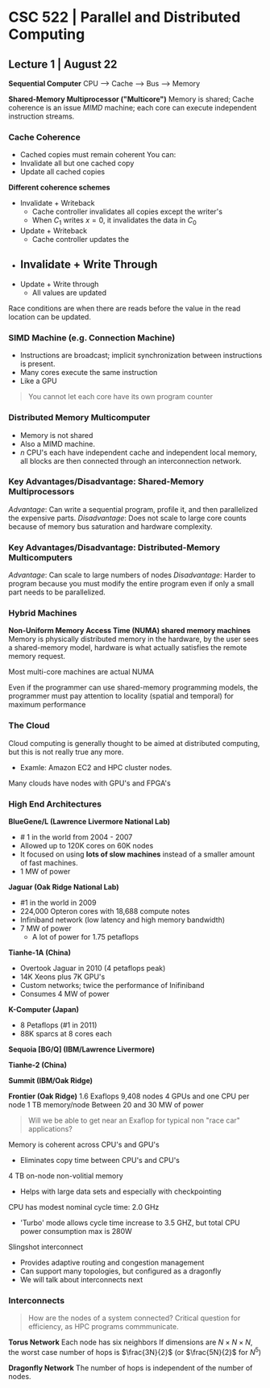 # CSC 522 | Parallel and Distributed Computing


## Lecture 1 | August 22
**Sequential Computer**
CPU --> Cache --> Bus --> Memory

**Shared-Memory Multiprocessor ("Multicore")**
Memory is shared; Cache coherence is an issue
*MIMD* machine; each core can execute independent instruction streams.

### Cache Coherence
- Cached copies must remain coherent
You can: 
- Invalidate all but one cached copy
- Update all cached copies

**Different coherence schemes**
- Invalidate + Writeback
	- Cache controller invalidates all copies except the writer's
	- When $C_{1}$ writes $x=0$, it invalidates the data in $C_{0}$
- Update + Writeback
	- Cache controller updates the 
- Invalidate + Write Through
	- 
- Update + Write through
	- All values are updated

Race conditions are when there are reads before the value in the read location can be updated.




### SIMD Machine (e.g. Connection Machine)

- Instructions are broadcast; implicit synchronization between instructions is present.
- Many cores execute the same instruction
- Like a GPU

> You cannot let each core have its own program counter

### Distributed Memory Multicomputer
- Memory is not shared
- Also a MIMD machine.
- $n$ CPU's each have independent cache and independent local memory, all blocks are then connected through an interconnection network.

### Key Advantages/Disadvantage: Shared-Memory Multiprocessors
*Advantage*: Can write a sequential program, profile it, and then parallelized the expensive parts. 
*Disadvantage*: Does not scale to large core counts because of memory bus saturation and hardware complexity.


### Key Advantages/Disadvantage: Distributed-Memory Multicomputers
*Advantage*: Can scale to large numbers of nodes
*Disadvantage*: Harder to program because you must modify the entire program even if only a small part needs to be parallelized.

### Hybrid Machines
**Non-Uniform Memory Access Time (NUMA) shared memory machines**
Memory is physically distributed memory in the hardware, by the user sees a shared-memory model, hardware is what actually satisfies the remote memory request.

Most multi-core machines are actual NUMA

Even if the programmer can use shared-memory programming models, the programmer must pay attention to locality (spatial and temporal) for maximum performance

### The Cloud
Cloud computing is generally thought to be aimed at distributed computing, but this is not really true any more.

- Examle: Amazon EC2 and HPC cluster nodes.

Many clouds have nodes with GPU's and FPGA's


### High End Architectures

**BlueGene/L (Lawrence Livermore National Lab)**
- \# 1 in the world from 2004 - 2007
- Allowed up to 120K cores on 60K nodes
- It focused on using **lots of slow machines** instead of a smaller amount of fast machines.
- 1 MW of power

**Jaguar (Oak Ridge National  Lab)**
- \#1 in the world in 2009
- 224,000 Opteron cores with 18,688 compute notes
- Infiniband network (low latency and high memory bandwidth)
- 7 MW of power
	- A lot of power for 1.75 petaflops

**Tianhe-1A (China)**
- Overtook Jaguar in 2010 (4 petaflops peak)
- 14K Xeons plus 7K GPU's 
- Custom networks; twice the performance of Inifiniband
- Consumes 4 MW of power

**K-Computer (Japan)**
- 8 Petaflops (\#1 in 2011)
- 88K sparcs at 8 cores each

**Sequoia \[BG/Q\] (IBM/Lawrence Livermore)**

**Tianhe-2 (China)**

**Summit (IBM/Oak Ridge)**


**Frontier (Oak Ridge)**
1.6 Exaflops
9,408 nodes
4 GPUs and one CPU per node
1 TB memory/node
Between 20 and 30 MW of power

> Will we be able to get near an Exaflop for typical non "race car" applications?

Memory is coherent across CPU's and GPU's
- Eliminates copy time between CPU's and CPU's

4 TB on-node non-volitial memory
- Helps with large data sets and especially with checkpointing

CPU has modest nominal cycle time: 2.0 GHz
- 'Turbo' mode allows cycle time increase to 3.5 GHZ, but total CPU power consumption max is 280W

Slingshot interconnect
- Provides adaptive routing and congestion management
- Can support many topologies, but configured as a dragonfly
- We will talk about interconnects next




### Interconnects
> How are the nodes of a system connected?
Critical question for efficiency, as HPC programs commmunicate.


**Torus Network**
Each node has six neighbors
If dimensions are $N \times N \times N$, the worst case number of hops is $\frac{3N}{2}$ (or $\frac{5N}{2}$ for $N^{5}$)

**Dragonfly Network**
The number of hops is independent of the number of nodes.
























































